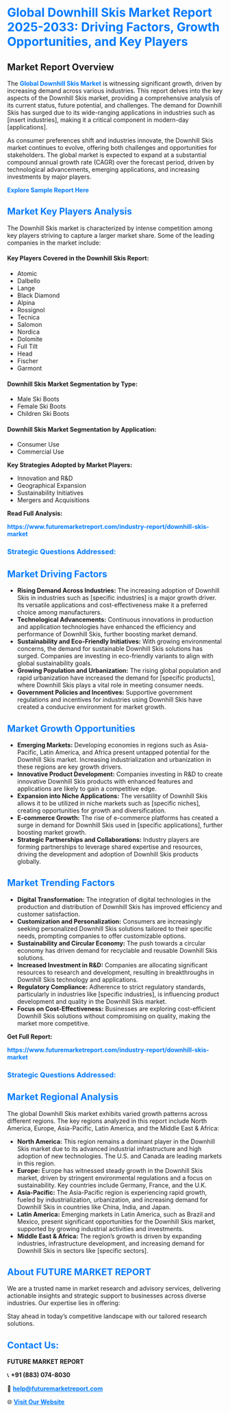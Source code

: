 <h1 style="color: #007BFF;">Global Downhill Skis Market Report 2025-2033: Driving Factors, Growth Opportunities, and Key Players</h1>

<section id="overview">
<h2>Market Report Overview</h2>
<p>The <a href="https://www.futuremarketreport.com/industry-report/downhill-skis-market" style="color: #007BFF; text-decoration: none;"><strong>Global Downhill Skis Market</strong></a> is witnessing significant growth, driven by increasing demand across various industries. This report delves into the key aspects of the Downhill Skis market, providing a comprehensive analysis of its current status, future potential, and challenges. The demand for Downhill Skis has surged due to its wide-ranging applications in industries such as [insert industries], making it a critical component in modern-day [applications].</p>
<p>As consumer preferences shift and industries innovate, the Downhill Skis market continues to evolve, offering both challenges and opportunities for stakeholders. The global market is expected to expand at a substantial compound annual growth rate (CAGR) over the forecast period, driven by technological advancements, emerging applications, and increasing investments by major players.</p>
</section>

<section id="overview">
<p><a href="https://www.futuremarketreport.com/request-sample/reportId=55007" style="color: #007BFF; text-decoration: none;"><strong>Explore Sample Report Here</strong></a></p>
</section>

<section id="key-players">
<h2 style="color: #007BFF;">Market Key Players Analysis</h2>
<p>The Downhill Skis market is characterized by intense competition among key players striving to capture a larger market share. Some of the leading companies in the market include:</p>
<h4>Key Players Covered in the Downhill Skis Report:</h4>
<ul><li>Atomic</li><li>Dalbello</li><li>Lange</li><li>Black Diamond</li><li>Alpina</li><li>Rossignol</li><li>Tecnica</li><li>Salomon</li><li>Nordica</li><li>Dolomite</li><li>Full Tilt</li><li>Head</li><li>Fischer</li><li>Garmont</li></ul>
<h4>Downhill Skis Market Segmentation by Type:</h4>
<ul><li>Male Ski Boots</li><li>Female Ski Boots</li><li>Children Ski Boots</li></ul>

<h4>Downhill Skis Market Segmentation by Application:</h4>
<ul><li>Consumer Use</li><li>Commercial Use</li></ul>
<p><strong>Key Strategies Adopted by Market Players:</strong></p>
<ul>
<li>Innovation and R&D</li>
<li>Geographical Expansion</li>
<li>Sustainability Initiatives</li>
<li>Mergers and Acquisitions</li>
</ul>
</section>

<section>
<p><strong>Read Full Analysis: </strong></p><a href="https://www.futuremarketreport.com/industry-report/downhill-skis-market" style="color: #007BFF; text-decoration: none;"><strong>https://www.futuremarketreport.com/industry-report/downhill-skis-market</strong></a>
<h3 style="color: #007BFF;">Strategic Questions Addressed:</h3>
</section>

<section id="driving-factors">
<h2 style="color: #007BFF;">Market Driving Factors</h2>
<ul>
<li><strong>Rising Demand Across Industries:</strong> The increasing adoption of Downhill Skis in industries such as [specific industries] is a major growth driver. Its versatile applications and cost-effectiveness make it a preferred choice among manufacturers.</li>
<li><strong>Technological Advancements:</strong> Continuous innovations in production and application technologies have enhanced the efficiency and performance of Downhill Skis, further boosting market demand.</li>
<li><strong>Sustainability and Eco-Friendly Initiatives:</strong> With growing environmental concerns, the demand for sustainable Downhill Skis solutions has surged. Companies are investing in eco-friendly variants to align with global sustainability goals.</li>
<li><strong>Growing Population and Urbanization:</strong> The rising global population and rapid urbanization have increased the demand for [specific products], where Downhill Skis plays a vital role in meeting consumer needs.</li>
<li><strong>Government Policies and Incentives:</strong> Supportive government regulations and incentives for industries using Downhill Skis have created a conducive environment for market growth.</li>
</ul>
</section>

<section id="growth-opportunities">
<h2 style="color: #007BFF;">Market Growth Opportunities</h2>
<ul>
<li><strong>Emerging Markets:</strong> Developing economies in regions such as Asia-Pacific, Latin America, and Africa present untapped potential for the Downhill Skis market. Increasing industrialization and urbanization in these regions are key growth drivers.</li>
<li><strong>Innovative Product Development:</strong> Companies investing in R&D to create innovative Downhill Skis products with enhanced features and applications are likely to gain a competitive edge.</li>
<li><strong>Expansion into Niche Applications:</strong> The versatility of Downhill Skis allows it to be utilized in niche markets such as [specific niches], creating opportunities for growth and diversification.</li>
<li><strong>E-commerce Growth:</strong> The rise of e-commerce platforms has created a surge in demand for Downhill Skis used in [specific applications], further boosting market growth.</li>
<li><strong>Strategic Partnerships and Collaborations:</strong> Industry players are forming partnerships to leverage shared expertise and resources, driving the development and adoption of Downhill Skis products globally.</li>
</ul>
</section>

<section id="trending-factors">
<h2 style="color: #007BFF;">Market Trending Factors</h2>
<ul>
<li><strong>Digital Transformation:</strong> The integration of digital technologies in the production and distribution of Downhill Skis has improved efficiency and customer satisfaction.</li>
<li><strong>Customization and Personalization:</strong> Consumers are increasingly seeking personalized Downhill Skis solutions tailored to their specific needs, prompting companies to offer customizable options.</li>
<li><strong>Sustainability and Circular Economy:</strong> The push towards a circular economy has driven demand for recyclable and reusable Downhill Skis solutions.</li>
<li><strong>Increased Investment in R&D:</strong> Companies are allocating significant resources to research and development, resulting in breakthroughs in Downhill Skis technology and applications.</li>
<li><strong>Regulatory Compliance:</strong> Adherence to strict regulatory standards, particularly in industries like [specific industries], is influencing product development and quality in the Downhill Skis market.</li>
<li><strong>Focus on Cost-Effectiveness:</strong> Businesses are exploring cost-efficient Downhill Skis solutions without compromising on quality, making the market more competitive.</li>
</ul>
</section>

<section>
<p><strong>Get Full Report: </strong></p><a href="https://www.futuremarketreport.com/industry-report/downhill-skis-market" style="color: #007BFF; text-decoration: none;"><strong>https://www.futuremarketreport.com/industry-report/downhill-skis-market</strong></a>
<h3 style="color: #007BFF;">Strategic Questions Addressed:</h3>
</section>


<section id="regional-analysis">
<h2 style="color: #007BFF;">Market Regional Analysis</h2>
<p>The global Downhill Skis market exhibits varied growth patterns across different regions. The key regions analyzed in this report include North America, Europe, Asia-Pacific, Latin America, and the Middle East & Africa:</p>
<ul>
<li><strong>North America:</strong> This region remains a dominant player in the Downhill Skis market due to its advanced industrial infrastructure and high adoption of new technologies. The U.S. and Canada are leading markets in this region.</li>
<li><strong>Europe:</strong> Europe has witnessed steady growth in the Downhill Skis market, driven by stringent environmental regulations and a focus on sustainability. Key countries include Germany, France, and the U.K.</li>
<li><strong>Asia-Pacific:</strong> The Asia-Pacific region is experiencing rapid growth, fueled by industrialization, urbanization, and increasing demand for Downhill Skis in countries like China, India, and Japan.</li>
<li><strong>Latin America:</strong> Emerging markets in Latin America, such as Brazil and Mexico, present significant opportunities for the Downhill Skis market, supported by growing industrial activities and investments.</li>
<li><strong>Middle East & Africa:</strong> The region’s growth is driven by expanding industries, infrastructure development, and increasing demand for Downhill Skis in sectors like [specific sectors].</li>
</ul>
</section>

<footer>
<h2 style="color: #007BFF;">About FUTURE MARKET REPORT</h2>
<p>We are a trusted name in market research and advisory services, delivering actionable insights and strategic support to businesses across diverse industries. Our expertise lies in offering:</p>

<p>Stay ahead in today’s competitive landscape with our tailored research solutions.</p>

<h2 style="color: #007BFF;">Contact Us:</h2>
<p><strong>FUTURE MARKET REPORT</strong></p>
<p>📞 <strong>+91 (883) 074-8030</strong></p>
<p>📧 <strong><a href="mailto:help@futuremarketreport.com" style="color: #007BFF;">help@futuremarketreport.com</a></strong></p>
<p>🌐 <strong><a href="https://www.futuremarketreport.com/" style="color: #007BFF;">Visit Our Website</a></strong></p>
</footer>